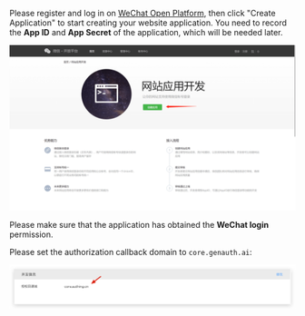 <IntegrationDetailCard title="Create a website application on WeChat Open Platform">

Please register and log in on [WeChat Open Platform](https://open.weixin.qq.com/cgi-bin/frame?t=home/web_tmpl&lang=zh_CN), then click "Create Application" to start creating your website application.
You need to record the **App ID** and **App Secret** of the application, which will be needed later.

![](./images/WeChat-create-app.png)

Please make sure that the application has obtained the **WeChat login** permission.

Please set the authorization callback domain to `core.genauth.ai`:

![](./images/1.png)

</IntegrationDetailCard>
